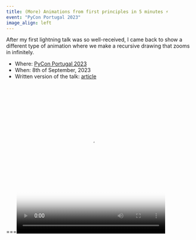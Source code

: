 ```yaml
---
title: (More) Animations from first principles in 5 minutes ⚡️
event: "PyCon Portugal 2023"
image_align: left
---
```


After my first lightning talk was so well-received, I came back to show a different type of animation where we make a recursive drawing that zooms in infinitely.

 - Where: [PyCon Portugal 2023](https://2023.pycon.pt)
 - When: 8th of September, 2023
 - Written version of the talk: [article](/blog/more-animations-from-first-principles-in-5-minutes)

===<video width="400" height="400" poster="/blog/more-animations-from-first-principles-in-5-minutes/_zoom_triangle.mp4.thumb.png" controls>
    <source src="/blog/more-animations-from-first-principles-in-5-minutes/_zoom_triangle.mp4" type="video/mp4">
</video>
